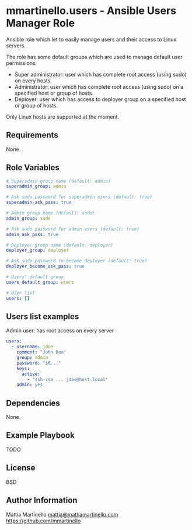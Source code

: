 mmartinello.users - Ansible Users Manager Role
==============================================

Ansible role which let to easily manage users and their access to Linux servers.

The role has some default groups which are used to manage default user permissions:
- Super administrator: user which has complete root access (using sudo) on every hosts.
- Administrator: user which has complete root access (using sudo) on a specified host or group of hosts.
- Deployer: user which has access to deployer group on a specified host or group of hosts.

Only Linux hosts are supported at the moment.

Requirements
------------

None.

Role Variables
--------------

```yaml
# Superadmin group name (default: admin)
superadmin_group: admin

# Ask sudo password for superadmin users (default: true)
superadmin_ask_pass: true

# Admin group name (default: sudo)
admin_group: sudo

# Ask sudo password for admin users (default: true)
admin_ask_pass: true

# Deployer group name (default: deployer)
deployer_group: deployer

# Ask sudo password to become deployer (default: true)
deployer_become_ask_pass: true

# Users' default group
users_default_group: users

# User list
users: []
```

Users list examples
-------------------

Admin user: has root access on every server

```yaml
users:
  - username: jdoe
    comment: "John Doe"
    group: admin
    password: "$6..."
    keys:
      active:
        - "ssh-rsa ... jdoe@host.local"
    admin: yes

```

Dependencies
------------

None.

Example Playbook
----------------

TODO

License
-------

BSD

Author Information
------------------

Mattia Martinello
mattia@mattiamartinello.com
https://github.com/mmartinello
